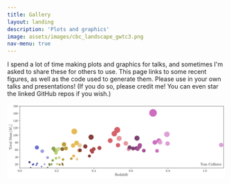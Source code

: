 ```yaml
---
title: Gallery
layout: landing
description: 'Plots and graphics'
image: assets/images/cbc_landscape_gwtc3.png
nav-menu: true
---
```


<!-- Main -->
<div id="main">

<!-- One -->
<section id="one">
	<div class="inner">
		<p>I spend a lot of time making plots and graphics for talks, and sometimes I'm asked to share these for others to use. This page links to some recent figures, as well as the code used to generate them. Please use in your own talks and presentations! (If you do so, please credit me! You can even star the linked GitHub repos if you wish.)</p>
	</div>
</section>

<div class="box alt">
	<div class="row 50% uniform">
		<div class="6u"><span class="image fit"><img src="assets/images/mass_v_redshift_pollock_plot.png" alt="" /></span></div>
		<div class="6u$"><span class="image fit"><img src="assets/images/cbc_landscape_gwtc3.jpeg" alt=""/></span></div>
    </div>
</div>

</div>
